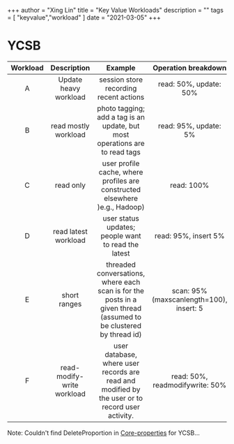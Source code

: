 +++
author = "Xing Lin"
title = "Key Value Workloads"
description = ""
tags = [
    "keyvalue","workload"
]
date = "2021-03-05"
+++

# YCSB
| Workload | Description | Example | Operation breakdown|
| :------: | :--: | :-----------: | :-----------: |
| A     | Update heavy workload | session store recording recent actions        | read: 50%, update: 50% |
| B     | read mostly workload | photo tagging;  add a tag is an update, but most operations are to read tags        | read: 95%, update: 5%  | 
| C     | read only | user profile cache, where profiles are constructed elsewhere )e.g., Hadoop)        | read: 100% |
| D     | read latest workload | user status updates; people want to read the latest        | read: 95%, insert  5%|
| E  | short ranges |    threaded conversations, where each scan is for the posts in a given thread (assumed to be clustered by thread id)     | scan: 95% (maxscanlength=100), insert: 5|
| F  | read-modify-write workload |  user database, where user records are read and modified by the user or to record user activity.      | read: 50%, readmodifywrite: 50%|


Note: Couldn't find DeleteProportion in [Core-properties][coreproperties] for YCSB...

[coreproperties]:https://github.com/brianfrankcooper/YCSB/wiki/Core-Properties